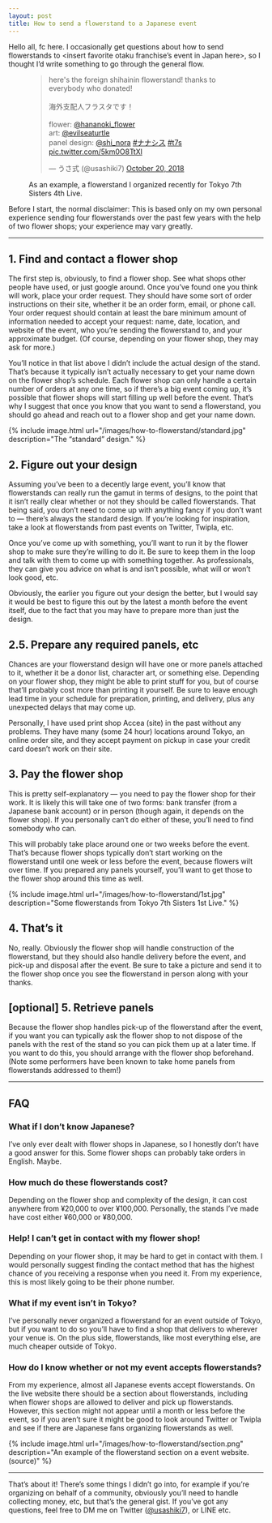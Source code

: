 ```yaml
---
layout: post
title: How to send a flowerstand to a Japanese event
---
```


Hello all, fc here. I occasionally get questions about how to send flowerstands to <insert favorite otaku franchise’s event in Japan here>, so I thought I’d write something to go through the general flow.

<figure>
    <blockquote class="twitter-tweet"><p lang="ja" dir="ltr">here&#39;s the foreign shihainin flowerstand! thanks to everybody who donated!<br><br>海外支配人フラスタです！<br><br>flower: <a href="https://twitter.com/hananoki_flower?ref_src=twsrc%5Etfw">@hananoki_flower</a> <br>art: <a href="https://twitter.com/evilseaturtle?ref_src=twsrc%5Etfw">@evilseaturtle</a> <br>panel design: <a href="https://twitter.com/shi_nora?ref_src=twsrc%5Etfw">@shi_nora</a> <a href="https://twitter.com/hashtag/%E3%83%8A%E3%83%8A%E3%82%B7%E3%82%B9?src=hash&amp;ref_src=twsrc%5Etfw">#ナナシス</a> <a href="https://twitter.com/hashtag/t7s?src=hash&amp;ref_src=twsrc%5Etfw">#t7s</a> <a href="https://t.co/5km0O8TtXl">pic.twitter.com/5km0O8TtXl</a></p>&mdash; うさ式 (@usashiki7) <a href="https://twitter.com/usashiki7/status/1053557601265479680?ref_src=twsrc%5Etfw">October 20, 2018</a></blockquote> <script async src="https://platform.twitter.com/widgets.js" charset="utf-8"></script>
    <figcaption>As an example, a flowerstand I organized recently for Tokyo 7th Sisters 4th Live.</figcaption>
</figure>

Before I start, the normal disclaimer: This is based only on my own personal experience sending four flowerstands over the past few years with the help of two flower shops; your experience may vary greatly.

---

## 1. Find and contact a flower shop

The first step is, obviously, to find a flower shop. See what shops other people have used, or just google around. Once you’ve found one you think will work, place your order request. They should have some sort of order instructions on their site, whether it be an order form, email, or phone call. Your order request should contain at least the bare minimum amount of information needed to accept your request: name, date, location, and website of the event, who you’re sending the flowerstand to, and your approximate budget. (Of course, depending on your flower shop, they may ask for more.)

You’ll notice in that list above I didn’t include the actual design of the stand. That’s because it typically isn’t actually necessary to get your name down on the flower shop’s schedule. Each flower shop can only handle a certain number of orders at any one time, so if there’s a big event coming up, it’s possible that flower shops will start filling up well before the event. That’s why I suggest that once you know that you want to send a flowerstand, you should go ahead and reach out to a flower shop and get your name down.

{% include image.html url="/images/how-to-flowerstand/standard.jpg" description="The “standard” design." %}

## 2. Figure out your design

Assuming you’ve been to a decently large event, you’ll know that flowerstands can really run the gamut in terms of designs, to the point that it isn’t really clear whether or not they should be called flowerstands. That being said, you don’t need to come up with anything fancy if you don’t want to — there’s always the standard design. If you’re looking for inspiration, take a look at flowerstands from past events on Twitter, Twipla, etc.

Once you’ve come up with something, you’ll want to run it by the flower shop to make sure they’re willing to do it. Be sure to keep them in the loop and talk with them to come up with something together. As professionals, they can give you advice on what is and isn’t possible, what will or won’t look good, etc.

Obviously, the earlier you figure out your design the better, but I would say it would be best to figure this out by the latest a month before the event itself, due to the fact that you may have to prepare more than just the design.

## 2.5. Prepare any required panels, etc

Chances are your flowerstand design will have one or more panels attached to it, whether it be a donor list, character art, or something else. Depending on your flower shop, they might be able to print stuff for you, but of course that’ll probably cost more than printing it yourself. Be sure to leave enough lead time in your schedule for preparation, printing, and delivery, plus any unexpected delays that may come up.

Personally, I have used print shop Accea (site) in the past without any problems. They have many (some 24 hour) locations around Tokyo, an online order site, and they accept payment on pickup in case your credit card doesn’t work on their site.

## 3. Pay the flower shop

This is pretty self-explanatory — you need to pay the flower shop for their work. It is likely this will take one of two forms: bank transfer (from a Japanese bank account) or in person (though again, it depends on the flower shop). If you personally can’t do either of these, you’ll need to find somebody who can.

This will probably take place around one or two weeks before the event. That’s because flower shops typically don’t start working on the flowerstand until one week or less before the event, because flowers wilt over time. If you prepared any panels yourself, you’ll want to get those to the flower shop around this time as well.

{% include image.html url="/images/how-to-flowerstand/1st.jpg" description="Some flowerstands from Tokyo 7th Sisters 1st Live." %}

## 4. That’s it

No, really. Obviously the flower shop will handle construction of the flowerstand, but they should also handle delivery before the event, and pick-up and disposal after the event. Be sure to take a picture and send it to the flower shop once you see the flowerstand in person along with your thanks.

## [optional] 5. Retrieve panels

Because the flower shop handles pick-up of the flowerstand after the event, if you want you can typically ask the flower shop to not dispose of the panels with the rest of the stand so you can pick them up at a later time. If you want to do this, you should arrange with the flower shop beforehand. (Note some performers have been known to take home panels from flowerstands addressed to them!)

---

## FAQ

### What if I don’t know Japanese?

I’ve only ever dealt with flower shops in Japanese, so I honestly don’t have a good answer for this. Some flower shops can probably take orders in English. Maybe.

### How much do these flowerstands cost?

Depending on the flower shop and complexity of the design, it can cost anywhere from ¥20,000 to over ¥100,000. Personally, the stands I’ve made have cost either ¥60,000 or ¥80,000.

### Help! I can’t get in contact with my flower shop!

Depending on your flower shop, it may be hard to get in contact with them. I would personally suggest finding the contact method that has the highest chance of you receiving a response when you need it. From my experience, this is most likely going to be their phone number.

### What if my event isn’t in Tokyo?

I’ve personally never organized a flowerstand for an event outside of Tokyo, but if you want to do so you’ll have to find a shop that delivers to wherever your venue is. On the plus side, flowerstands, like most everything else, are much cheaper outside of Tokyo.

### How do I know whether or not my event accepts flowerstands?

From my experience, almost all Japanese events accept flowerstands. On the live website there should be a section about flowerstands, including when flower shops are allowed to deliver and pick up flowerstands. However, this section might not appear until a month or less before the event, so if you aren’t sure it might be good to look around Twitter or Twipla and see if there are Japanese fans organizing flowerstands as well.

{% include image.html url="/images/how-to-flowerstand/section.png" description="An example of the flowerstand section on a event website. (source)" %}

---

That’s about it! There’s some things I didn’t go into, for example if you’re organizing on behalf of a community, obviously you’ll need to handle collecting money, etc, but that’s the general gist. If you’ve got any questions, feel free to DM me on Twitter ([@usashiki7](https://www.twitter.com/usashiki7)), or LINE etc.
